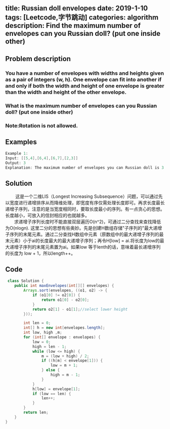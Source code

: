 title:  Russian doll envelopes
date: 2019-1-10
tags: [Leetcode,字节跳动]
categories: algorithm
description: Find the maximum number of envelopes can you Russian doll? (put one inside other)
---
## Problem description
  ### You have a number of envelopes with widths and heights given as a pair of integers (w, h). One envelope can fit into another if and only if both the width and height of one envelope is greater than the width and height of the other envelope.

### What is the maximum number of envelopes can you Russian doll? (put one inside other)

### Note:Rotation is not allowed.

 ## Examples
``` java
Example 1:
Input: [[5,4],[6,4],[6,7],[2,3]]
Output: 3 
Explanation: The maximum number of envelopes you can Russian doll is 3 ([2,3] => [5,4] => [6,7]).
```
## Solution
　　 这是一个二维LIS（Longest Increasing Subsequence）问题，可以通过先以宽度进行递增排序从而降维处理，即宽度有序仅需处理长度即可。再求长度最长递增子序列，注意的是当宽度相同时，要取长度最小的序列。有一点贪心的思想。长度越小，可放入的信封相应的也就越多。   
　　求递增子序列长度时不能直接双层遍历O(n^2)，可通过二分查找来查找降低为O(nlogn). 这里二分的思想有些奥妙。先是创建H数组存储"子序列的"最大递增子序列的末尾元素。通过二分查找H数组中元素（原数组中的最大递增子序列的最末元素）小于ai的长度最大的最大递增子序列；再令H[low] = ai.将长度为low的最大递增子序列的末尾元素置为ai。如果low 等于lenth的话，意味着最长递增序列的长度为 low + 1，所以length++。
## Code

```java
 class Solution {
    public int maxEnvelopes(int[][] envelopes) {
        Arrays.sort(envelopes, ((o1, o2) -> {
            if (o1[0] != o2[0]) {
                return o1[0] - o2[0];
            }
            return o2[1] - o1[1];//select lower height
        }));

        int len = 0;
        int[] h = new int[envelopes.length];
        int low, high ,m;
        for (int[] envelope : envelopes) {
            low = 0;
            high = len - 1;
            while (low <= high) {
                m = (low + high) / 2;
                if ((h[m] < envelope[1])) {
                    low = m + 1;
                } else {
                    high = m - 1;
                }
            }
            h[low] = envelope[1];
            if (low == len) {
                len++;
            }
        }
        return len;
    }
}
```